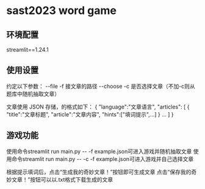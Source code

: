 # sast2023 word game

## 环境配置

streamlit==1.24.1

## 使用设置

约定以下参数：
--file  -f  接文章的路径
--choose -c 是否选择文章（不加-c则从题库中随机抽取文章）

文章使用 JSON 存储，的格式如下：
{
    "language":"文章语言",
    "articles": [
        {
            "title":"文章标题",
            "article":"文章内容",
            "hints":["填词提示",...]
        }
        ...
    ]
}

## 游戏功能

使用命令streamlit run main.py -- -f example.json可进入游戏并随机抽取文章
使用命令streamlit run main.py -- -c -f example.json可进入游戏并自己选择文章

根据提示填词后，点击“生成我的奇妙文章！”按钮即可生成文章
点击“保存我的奇妙文章！”按钮可以以.txt格式下载生成的文章
